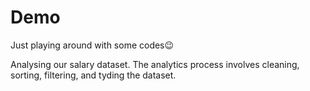 # Demo

Just playing around with some codes😉

Analysing our salary dataset. The analytics process involves cleaning, sorting, filtering, and tyding the dataset.
